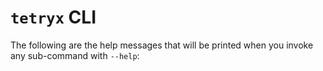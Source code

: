 # `tetryx` CLI

The following are the help messages that will be printed when you invoke any sub-command with `--help`:

<!--
    The following is injected by the build system

    Looking to improve the help messages? They are located in:

    - client/src/cli.rs
    - client/src/command/<subcommand>.rs
-->
